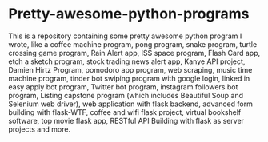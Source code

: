 # Pretty-awesome-python-programs
This is a repository containing some pretty awesome python program I wrote, like a coffee machine program, pong program, snake program, turtle crossing game program, Rain Alert app, ISS space program, Flash Card app, etch a sketch program, stock trading news alert app, Kanye API project, Damien Hirtz Program, pomodoro app program, web scraping, music time machine program, tinder bot swiping program with google login, linked in easy apply bot program, Twitter bot program, instagram followers bot program, Listing capstone program (which includes Beautiful Soup and Selenium web driver), web application with flask backend, advanced form building with flask-WTF, coffee and wifi flask project, virtual bookshelf software, top movie flask app, RESTful API Building with flask as server projects and more.
